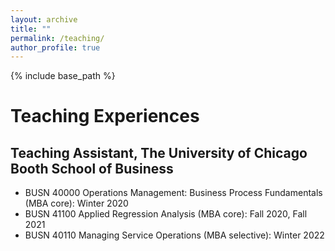 ```yaml
---
layout: archive
title: ""
permalink: /teaching/
author_profile: true
---
```

{% include base_path %} 

# Teaching Experiences
## Teaching Assistant, The University of Chicago Booth School of Business
* BUSN 40000 Operations Management: Business Process Fundamentals (MBA core): Winter 2020   
* BUSN 41100 Applied Regression Analysis (MBA core): Fall 2020, Fall 2021
* BUSN 40110 Managing Service Operations (MBA selective): Winter 2022 

   
